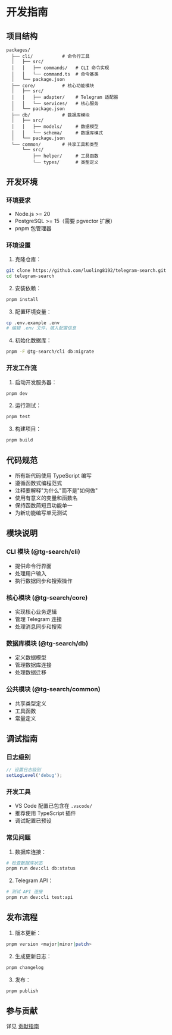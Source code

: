 # 开发指南

## 项目结构

```
packages/
  ├── cli/           # 命令行工具
  │   ├── src/
  │   │   ├── commands/   # CLI 命令实现
  │   │   └── command.ts  # 命令基类
  │   └── package.json
  ├── core/          # 核心功能模块
  │   ├── src/
  │   │   ├── adapter/    # Telegram 适配器
  │   │   └── services/   # 核心服务
  │   └── package.json
  ├── db/            # 数据库模块
  │   ├── src/
  │   │   ├── models/     # 数据模型
  │   │   └── schema/     # 数据库模式
  │   └── package.json
  └── common/        # 共享工具和类型
      └── src/
          ├── helper/     # 工具函数
          └── types/      # 类型定义
```

## 开发环境

### 环境要求

- Node.js >= 20
- PostgreSQL >= 15（需要 pgvector 扩展）
- pnpm 包管理器

### 环境设置

1. 克隆仓库：
```bash
git clone https://github.com/luoling8192/telegram-search.git
cd telegram-search
```

2. 安装依赖：
```bash
pnpm install
```

3. 配置环境变量：
```bash
cp .env.example .env
# 编辑 .env 文件，填入配置信息
```

4. 初始化数据库：
```bash
pnpm -F @tg-search/cli db:migrate
```

### 开发工作流

1. 启动开发服务器：
```bash
pnpm dev
```

2. 运行测试：
```bash
pnpm test
```

3. 构建项目：
```bash
pnpm build
```

## 代码规范

- 所有新代码使用 TypeScript 编写
- 遵循函数式编程范式
- 注释要解释"为什么"而不是"如何做"
- 使用有意义的变量和函数名
- 保持函数简短且功能单一
- 为新功能编写单元测试

## 模块说明

### CLI 模块 (@tg-search/cli)

- 提供命令行界面
- 处理用户输入
- 执行数据同步和搜索操作

### 核心模块 (@tg-search/core)

- 实现核心业务逻辑
- 管理 Telegram 连接
- 处理消息同步和搜索

### 数据库模块 (@tg-search/db)

- 定义数据模型
- 管理数据库连接
- 处理数据迁移

### 公共模块 (@tg-search/common)

- 共享类型定义
- 工具函数
- 常量定义

## 调试指南

### 日志级别

```typescript
// 设置日志级别
setLogLevel('debug');
```

### 开发工具

- VS Code 配置已包含在 `.vscode/`
- 推荐使用 TypeScript 插件
- 调试配置已预设

### 常见问题

1. 数据库连接：
```bash
# 检查数据库状态
pnpm run dev:cli db:status
```

2. Telegram API：
```bash
# 测试 API 连接
pnpm run dev:cli test:api
```

## 发布流程

1. 版本更新：
```bash
pnpm version <major|minor|patch>
```

2. 生成更新日志：
```bash
pnpm changelog
```

3. 发布：
```bash
pnpm publish
```

## 参与贡献

详见 [贡献指南](./CONTRIBUTING.md) 
